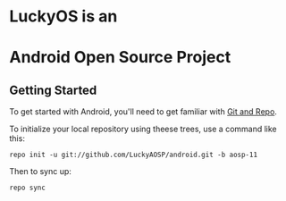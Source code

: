 # LuckyOS is an
# Android Open Source Project

Getting Started
---------------

To get started with Android, you'll need to get
familiar with [Git and Repo](http://source.android.com/source/using-repo.html).

To initialize your local repository using theese trees, use a command like this:

    repo init -u git://github.com/LuckyAOSP/android.git -b aosp-11

Then to sync up:

    repo sync

